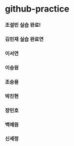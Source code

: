 # github-practice

### 조설빈 실습 완료!
### 김민재 실습 완료연
### 이서연
### 이승원
### 조승용
### 박진현
### 장민호
### 백예원
### 신세정
